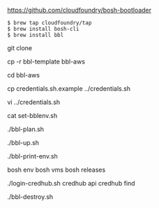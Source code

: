 

https://github.com/cloudfoundry/bosh-bootloader
```
$ brew tap cloudfoundry/tap
$ brew install bosh-cli
$ brew install bbl

```

git clone <THIS REPO>

cp -r bbl-template  bbl-aws

cd bbl-aws

cp credentials.sh.example ../credentials.sh

vi ../credentials.sh

cat set-bblenv.sh

./bbl-plan.sh

./bbl-up.sh

./bbl-print-env.sh

bosh env
bosh vms
bosh releases

./login-credhub.sh
credhub api
credhub find



./bbl-destroy.sh

```